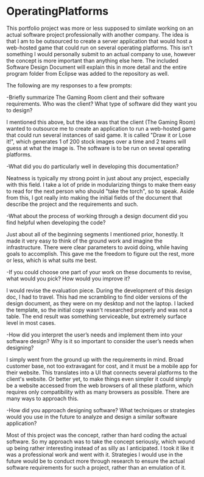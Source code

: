 # OperatingPlatforms

This portfolio project was more or less supposed to similate working on an actual software project professionally with another company. The idea is that I am to be outsourced to create a server application that would host a web-hosted game that could run on several operating platforms. This isn't something I would personally submit to an actual company to use, however the concept is more important than anything else here. The included Software Design Document will explain this in more detail and the entire program folder from Eclipse was added to the repository as well.


The following are my responses to a few prompts:
 
 
-Briefly summarize The Gaming Room client and their software requirements. Who was the client? What type of software did they want you to design?

I mentioned this above, but the idea was that the client (The Gaming Room) wanted to outsource me to create an application to run a web-hosted game that could run several instances of said game. It is called "Draw it or Lose it!", which generates 1 of 200 stock images over a time and 2 teams will guess at what the image is. The software is to be run on seveal operating platforms.

-What did you do particularly well in developing this documentation?

Neatness is typically my strong point in just about any project, especially with this field. I take a lot of pride in modularizing things to make them easy to read for the next person who should "take the torch", so to speak. Aside from this, I got really into making the initial fields of the document that describe the project and the requirements and such.

-What about the process of working through a design document did you find helpful when developing the code?

Just about all of the beginning segments I mentioned prior, honestly. It made it very easy to think of the ground work and imagine the infrastructure. There were clear parameters to avoid doing, while having goals to accomplish. This gave me the freedom to figure out the rest, more or less, which is what suits me best.

-If you could choose one part of your work on these documents to revise, what would you pick? How would you improve it?

I would revise the evaluation piece. During the development of this design doc, I had to travel. This had me scrambling to find older versions of the design document, as they were on my desktop and not the laptop. I lacked the template, so the initial copy wasn't researched properly and was not a table. The end result was something serviceable, but extremely surface level in most cases.

-How did you interpret the user’s needs and implement them into your software design? Why is it so important to consider the user’s needs when designing?

I simply went from the ground up with the requirements in mind. Broad customer base, not too extravagant for cost, and it must be a mobile app for their website. This translates into a UI that connects several platforms to the client's website. Or better yet, to make things even simpler it could simply be a website accessed from the web browsers of all these platform, which requires only compatibility with as many browsers as possible. There are many ways to approach this.

-How did you approach designing software? What techniques or strategies would you use in the future to analyze and design a similar software application?

Most of this project was the concept, rather than hard coding the actual software. So my approach was to take the concept seriously, which wound up being rather interesting instead of as silly as I anticipated. I took it like it was a professional work and went with it. Strategies I would use in the future would be to conduct more through research to ensure the actual software requirements for such a project, rather than an emulation of it.
